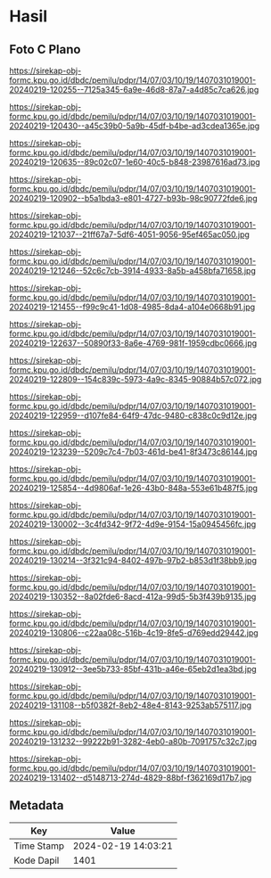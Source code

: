 # Hasil

## Foto C Plano

https://sirekap-obj-formc.kpu.go.id/dbdc/pemilu/pdpr/14/07/03/10/19/1407031019001-20240219-120255--7125a345-6a9e-46d8-87a7-a4d85c7ca626.jpg

https://sirekap-obj-formc.kpu.go.id/dbdc/pemilu/pdpr/14/07/03/10/19/1407031019001-20240219-120430--a45c39b0-5a9b-45df-b4be-ad3cdea1365e.jpg

https://sirekap-obj-formc.kpu.go.id/dbdc/pemilu/pdpr/14/07/03/10/19/1407031019001-20240219-120635--89c02c07-1e60-40c5-b848-23987616ad73.jpg

https://sirekap-obj-formc.kpu.go.id/dbdc/pemilu/pdpr/14/07/03/10/19/1407031019001-20240219-120902--b5a1bda3-e801-4727-b93b-98c90772fde6.jpg

https://sirekap-obj-formc.kpu.go.id/dbdc/pemilu/pdpr/14/07/03/10/19/1407031019001-20240219-121037--21ff67a7-5df6-4051-9056-95ef465ac050.jpg

https://sirekap-obj-formc.kpu.go.id/dbdc/pemilu/pdpr/14/07/03/10/19/1407031019001-20240219-121246--52c6c7cb-3914-4933-8a5b-a458bfa71658.jpg

https://sirekap-obj-formc.kpu.go.id/dbdc/pemilu/pdpr/14/07/03/10/19/1407031019001-20240219-121455--f99c9c41-1d08-4985-8da4-a104e0668b91.jpg

https://sirekap-obj-formc.kpu.go.id/dbdc/pemilu/pdpr/14/07/03/10/19/1407031019001-20240219-122637--50890f33-8a6e-4769-981f-1959cdbc0666.jpg

https://sirekap-obj-formc.kpu.go.id/dbdc/pemilu/pdpr/14/07/03/10/19/1407031019001-20240219-122809--154c839c-5973-4a9c-8345-90884b57c072.jpg

https://sirekap-obj-formc.kpu.go.id/dbdc/pemilu/pdpr/14/07/03/10/19/1407031019001-20240219-122959--d107fe84-64f9-47dc-9480-c838c0c9d12e.jpg

https://sirekap-obj-formc.kpu.go.id/dbdc/pemilu/pdpr/14/07/03/10/19/1407031019001-20240219-123239--5209c7c4-7b03-461d-be41-8f3473c86144.jpg

https://sirekap-obj-formc.kpu.go.id/dbdc/pemilu/pdpr/14/07/03/10/19/1407031019001-20240219-125854--4d9806af-1e26-43b0-848a-553e61b487f5.jpg

https://sirekap-obj-formc.kpu.go.id/dbdc/pemilu/pdpr/14/07/03/10/19/1407031019001-20240219-130002--3c4fd342-9f72-4d9e-9154-15a0945456fc.jpg

https://sirekap-obj-formc.kpu.go.id/dbdc/pemilu/pdpr/14/07/03/10/19/1407031019001-20240219-130214--3f321c94-8402-497b-97b2-b853d1f38bb9.jpg

https://sirekap-obj-formc.kpu.go.id/dbdc/pemilu/pdpr/14/07/03/10/19/1407031019001-20240219-130352--8a02fde6-8acd-412a-99d5-5b3f439b9135.jpg

https://sirekap-obj-formc.kpu.go.id/dbdc/pemilu/pdpr/14/07/03/10/19/1407031019001-20240219-130806--c22aa08c-516b-4c19-8fe5-d769edd29442.jpg

https://sirekap-obj-formc.kpu.go.id/dbdc/pemilu/pdpr/14/07/03/10/19/1407031019001-20240219-130912--3ee5b733-85bf-431b-a46e-65eb2d1ea3bd.jpg

https://sirekap-obj-formc.kpu.go.id/dbdc/pemilu/pdpr/14/07/03/10/19/1407031019001-20240219-131108--b5f0382f-8eb2-48e4-8143-9253ab575117.jpg

https://sirekap-obj-formc.kpu.go.id/dbdc/pemilu/pdpr/14/07/03/10/19/1407031019001-20240219-131232--99222b91-3282-4eb0-a80b-7091757c32c7.jpg

https://sirekap-obj-formc.kpu.go.id/dbdc/pemilu/pdpr/14/07/03/10/19/1407031019001-20240219-131402--d5148713-274d-4829-88bf-f362169d17b7.jpg


## Metadata

| Key        | Value               |
| ---------- | ------------------- |
| Time Stamp | 2024-02-19 14:03:21 |
| Kode Dapil | 1401                |



